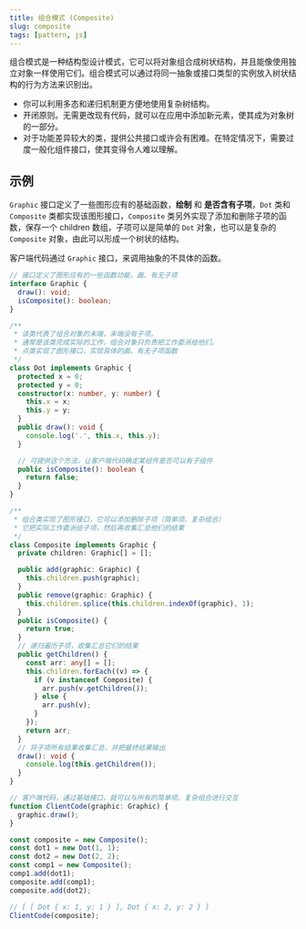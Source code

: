 ```yaml
---
title: 组合模式 (Composite)
slug: composite
tags: [pattern, js]
---
```



组合模式是一种结构型设计模式，它可以将对象组合成树状结构，并且能像使用独立对象一样使用它们。组合模式可以通过将同一抽象或接口类型的实例放入树状结构的行为方法来识别出。

- 你可以利用多态和递归机制更方便地使用复杂树结构。
- 开闭原则。无需更改现有代码，就可以在应用中添加新元素，使其成为对象树的一部分。
- 对于功能差异较大的类，提供公共接口或许会有困难。在特定情况下，需要过度一般化组件接口，使其变得令人难以理解。

## 示例

`Graphic` 接口定义了一些图形应有的基础函数，**绘制** 和 **是否含有子项**，`Dot` 类和 `Composite` 类都实现该图形接口，`Composite` 类另外实现了添加和删除子项的函数，保存一个 children 数组，子项可以是简单的 `Dot` 对象，也可以是复杂的 `Composite` 对象，由此可以形成一个树状的结构。

客户端代码通过 `Graphic` 接口，来调用抽象的不具体的函数。

```ts
// 接口定义了图形应有的一些函数功能，画、有无子项
interface Graphic {
  draw(): void;
  isComposite(): boolean;
}

/**
 * 该类代表了组合对象的末端，末端没有子项。
 * 通常是该类完成实际的工作，组合对象只负责把工作委派给他们。
 * 点类实现了图形接口，实现具体的画、有无子项函数
 */
class Dot implements Graphic {
  protected x = 0;
  protected y = 0;
  constructor(x: number, y: number) {
    this.x = x;
    this.y = y;
  }
  public draw(): void {
    console.log('.', this.x, this.y);
  }

  // 可提供这个方法，让客户端代码确定某组件是否可以有子组件
  public isComposite(): boolean {
    return false;
  }
}

/**
 * 组合类实现了图形接口，它可以添加删除子项（简单项、复杂组合）
 * 它把实际工作委派给子项，然后再收集汇总他们的结果
 */
class Composite implements Graphic {
  private children: Graphic[] = [];

  public add(graphic: Graphic) {
    this.children.push(graphic);
  }
  public remove(graphic: Graphic) {
    this.children.splice(this.children.indexOf(graphic), 1);
  }
  public isComposite() {
    return true;
  }
  // 递归遍历子项，收集汇总它们的结果
  public getChildren() {
    const arr: any[] = [];
    this.children.forEach((v) => {
      if (v instanceof Composite) {
        arr.push(v.getChildren());
      } else {
        arr.push(v);
      }
    });
    return arr;
  }
  // 将子项所有结果收集汇总，并把最终结果输出
  draw(): void {
    console.log(this.getChildren());
  }
}

// 客户端代码，通过基础接口，就可以与所有的简单项、复杂组合进行交互
function ClientCode(graphic: Graphic) {
  graphic.draw();
}

const composite = new Composite();
const dot1 = new Dot(1, 1);
const dot2 = new Dot(2, 2);
const comp1 = new Composite();
comp1.add(dot1);
composite.add(comp1);
composite.add(dot2);

// [ [ Dot { x: 1, y: 1 } ], Dot { x: 2, y: 2 } ]
ClientCode(composite);

```